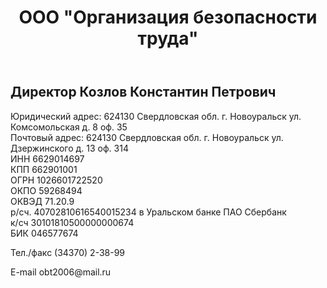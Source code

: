 <body>
	<header>
		<h1>ООО &quot;Организация безопасности труда&quot;</h1>
	</header>
	<article>
		<h2>Директор Козлов Константин Петрович</h2>
	</article>
	<footer>
		Юридический адрес: 624130 Свердловская обл. г. Новоуральск ул. Комсомольская д. 8 оф. 35<br>
		Почтовый адрес: 624130 Свердловская обл. г. Новоуральск ул. Дзержинского д. 13 оф. 314<br>
		ИНН 6629014697<br>
		КПП 662901001<br>
		ОГРН 1026601722520<br>
		ОКПО 59268494<br>
		ОКВЭД 71.20.9<br>
		р/сч. 40702810616540015234 в Уральском банке ПАО Сбербанк<br>
		к/сч 30101810500000000674<br>
		БИК 046577674<br>
	</footer>
	<p>Тел./факс (34370) 2-38-99</p>
	<p>E-mail obt2006@mail.ru</p>
</body>